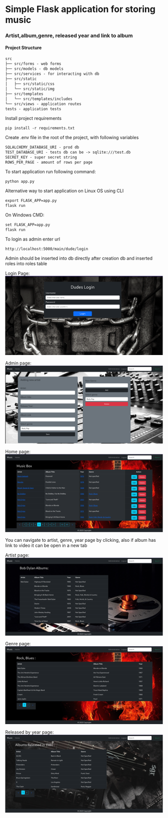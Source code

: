# Simple Flask application for storing music
### Artist,album,genre, released year and link to album
#### Project Structure
````
src
├── src/forms - web forms
├── src/models - db models
├── src/services - for interacting with db
├── src/static
│   ├── src/static/css
│   └── src/static/img
├── src/templates
│   └── src/templates/includes
└── src/views - application routes
tests - application tests
````

Install project requirements
````
pip install -r requirements.txt
````
Create .env file in the root of the project, with following variables
````
SQLALCHEMY_DATABASE_URI - prod db
TEST_DATABASE_URI - tests db can be -> sqlite:///test.db
SECRET_KEY - super secret string
ROWS_PER_PAGE - amount of rows per page
````
To start application run following command:
````
python app.py
````
Alternative way to start application on Linux OS using CLI
````
export FLASK_APP=app.py
flask run
````
On Windows CMD:
````
set FLASK_APP=app.py
flask run
````
To login as admin enter url
````
http://localhost:5000/main/dude/login
````
Admin should be inserted into db directly after creation db and inserted roles into roles table

Login Page:
![login](images/login_page.png)

Admin page:
![admin](images/admin_page.png)

Home page:
![home page](images/home_page.png)

You can navigate to artist, genre, year page by clicking, also if album has link to video it can be open in a new tab

Artist page:
![artist page](images/artist_page.png)

Genre page:
![genre page](images/genre_page.png)

Released by year page:
![release page](images/released_page.png)